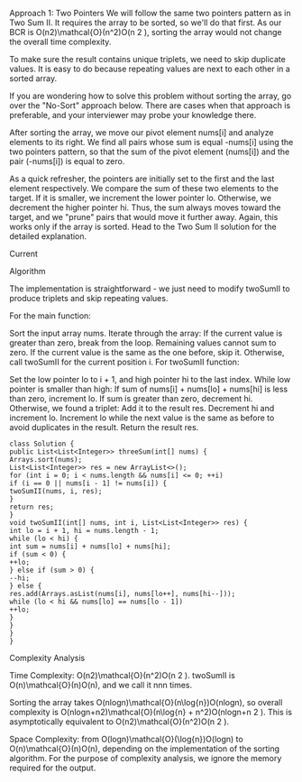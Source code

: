 Approach 1: Two Pointers
We will follow the same two pointers pattern as in Two Sum II. It requires the array to be sorted, so we'll do that first. As our BCR is O(n2)\mathcal{O}(n^2)O(n
2
), sorting the array would not change the overall time complexity.

To make sure the result contains unique triplets, we need to skip duplicate values. It is easy to do because repeating values are next to each other in a sorted array.

If you are wondering how to solve this problem without sorting the array, go over the "No-Sort" approach below. There are cases when that approach is preferable, and your interviewer may probe your knowledge there.

After sorting the array, we move our pivot element nums[i] and analyze elements to its right. We find all pairs whose sum is equal -nums[i] using the two pointers pattern, so that the sum of the pivot element (nums[i]) and the pair (-nums[i]) is equal to zero.

As a quick refresher, the pointers are initially set to the first and the last element respectively. We compare the sum of these two elements to the target. If it is smaller, we increment the lower pointer lo. Otherwise, we decrement the higher pointer hi. Thus, the sum always moves toward the target, and we "prune" pairs that would move it further away. Again, this works only if the array is sorted. Head to the Two Sum II solution for the detailed explanation.

Current

Algorithm

The implementation is straightforward - we just need to modify twoSumII to produce triplets and skip repeating values.

For the main function:

Sort the input array nums.
Iterate through the array:
If the current value is greater than zero, break from the loop. Remaining values cannot sum to zero.
If the current value is the same as the one before, skip it.
Otherwise, call twoSumII for the current position i.
For twoSumII function:

Set the low pointer lo to i + 1, and high pointer hi to the last index.
While low pointer is smaller than high:
If sum of nums[i] + nums[lo] + nums[hi] is less than zero, increment lo.
If sum is greater than zero, decrement hi.
Otherwise, we found a triplet:
Add it to the result res.
Decrement hi and increment lo.
Increment lo while the next value is the same as before to avoid duplicates in the result.
Return the result res.

    class Solution {
    public List<List<Integer>> threeSum(int[] nums) {
    Arrays.sort(nums);
    List<List<Integer>> res = new ArrayList<>();
    for (int i = 0; i < nums.length && nums[i] <= 0; ++i)
    if (i == 0 || nums[i - 1] != nums[i]) {
    twoSumII(nums, i, res);
    }
    return res;
    }
    void twoSumII(int[] nums, int i, List<List<Integer>> res) {
    int lo = i + 1, hi = nums.length - 1;
    while (lo < hi) {
    int sum = nums[i] + nums[lo] + nums[hi];
    if (sum < 0) {
    ++lo;
    } else if (sum > 0) {
    --hi;
    } else {
    res.add(Arrays.asList(nums[i], nums[lo++], nums[hi--]));
    while (lo < hi && nums[lo] == nums[lo - 1])
    ++lo;
    }
    }
    }
    }

Complexity Analysis

Time Complexity: O(n2)\mathcal{O}(n^2)O(n
2
). twoSumII is O(n)\mathcal{O}(n)O(n), and we call it nnn times.

Sorting the array takes O(nlog⁡n)\mathcal{O}(n\log{n})O(nlogn), so overall complexity is O(nlog⁡n+n2)\mathcal{O}(n\log{n} + n^2)O(nlogn+n
2
). This is asymptotically equivalent to O(n2)\mathcal{O}(n^2)O(n
2
).

Space Complexity: from O(log⁡n)\mathcal{O}(\log{n})O(logn) to O(n)\mathcal{O}(n)O(n), depending on the implementation of the sorting algorithm. For the purpose of complexity analysis, we ignore the memory required for the output.